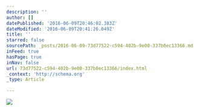 ```yaml
---
description: ''
author: []
datePublished: '2016-06-09T20:46:02.383Z'
dateModified: '2016-06-09T20:41:26.049Z'
title: ''
starred: false
sourcePath: _posts/2016-06-09-73d77522-c594-402b-9e00-337b0ec13366.md
inFeed: true
hasPage: true
inNav: false
url: 73d77522-c594-402b-9e00-337b0ec13366/index.html
_context: 'http://schema.org'
_type: Article

---
```

![](https://the-grid-user-content.s3-us-west-2.amazonaws.com/0733f911-ab3b-41be-9326-cf2f6a2c96d8.jpg)